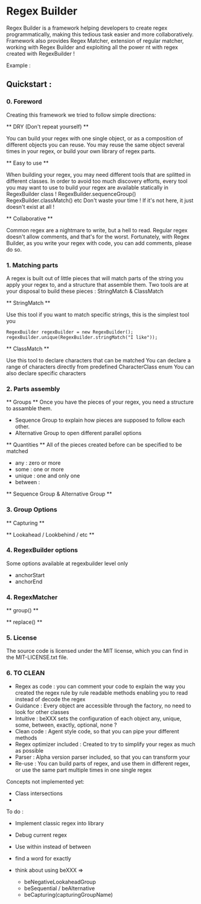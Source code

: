 # Regex Builder

Regex Builder is a framework helping developers to create regex programmatically, making this tedious task easier and more collaboratively.
Framework also provides Regex Matcher, extension of regular matcher,  working with Regex Builder and exploiting all the power nt with regex created with RegexBuilder !

Example :



## Quickstart :
### 0. Foreword

Creating this framework we tried to follow simple directions: 

** DRY (Don't repeat yourself) **

You can build your regex with one single object, or as a composition of different objects you can reuse.
You may reuse the same object several times in your regex, or build your own library of regex parts.


** Easy to use ** 

When building your regex, you may need different tools that are splitted in different classes. 
In order to avoid too much discovery efforts, every tool you may want to use to build your regex are available statically in RegexBuilder class ! 
RegexBuilder.sequenceGroup() RegexBuilder.classMatch() etc
Don't waste your time ! If it's not here, it just doesn't exist at all !


** Collaborative **

Common regex are a nightmare to write, but a hell to read. Regular regex doesn't allow comments, and that's for the worst.
Fortunately, with Regex Builder, as you write your regex with code, you can add comments, please do so.




### 1. Matching parts
A regex is built out of little pieces that will match parts of the string you apply your regex to, and a structure that assemble them.
Two tools are at your disposal to build these pieces : StringMatch & ClassMatch

** StringMatch **

Use this tool if you want to match specific strings, this is the simplest tool you 

`RegexBuilder regexBuilder = new RegexBuilder();`
`regexBuilder.unique(RegexBuilder.stringMatch("I like"));`


** ClassMatch **

Use this tool to declare characters that can be matched
You can declare a range of characters directly from predefined CharacterClass enum
You can also declare specific characters

### 2. Parts assembly 
** Groups **
Once you have the pieces of your regex, you need a structure to assamble them.
- Sequence Group to explain how pieces are supposed to follow each other.
- Alternative Group to open different parallel options

** Quantities **
All of the pieces created before can be specified to be matched

- any : zero or more
- some : one or more
- unique : one and only one
- between : 


** Sequence Group & Alternative Group **

### 3. Group Options

** Capturing **

** Lookahead / Lookbehind / etc **

### 4. RegexBuilder options

Some options available at regexbuilder level only
- anchorStart
- anchorEnd

### 4. RegexMatcher

** group() **


** replace() **


### 5. License
The source code is licensed under the MIT license, which you can find in the MIT-LICENSE.txt file.


### 6. TO CLEAN
- Regex as code :
	you can comment your code to explain the way you created the regex rule by rule
	readable methods enabling you to read instead of decode the regex
- Guidance :
	Every object are accessible through the factory, no need to look for other classes
- Intuitive : 
	beXXX sets the configuration of each object
	any, unique, some, between, exactly, optional, none ?
- Clean code :
	Agent style code, so that you can pipe your different methods
- Regex optimizer included :
	Created to try to simplify your regex as much as possible
- Parser : 
	Alpha version parser included, so that you can transform your 
- Re-use :
	You can build parts of regex, and use them in different regex, or use the same part multiple times in one single regex

	
	
Concepts not implemented yet:
- Class intersections
- 

To do : 
- Implement classic regex into library
- Debug current regex



- Use within instead of between
- find a word for exactly
- think about using beXXX => 
	- beNegativeLookaheadGroup
	- beSequential / beAlternative
	- beCapturing(capturingGroupName)
	